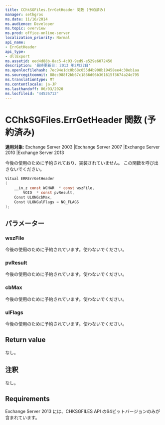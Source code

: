 ```yaml
---
title: CChkSGFiles.ErrGetHeader 関数 (予約済み)
manager: sethgros
ms.date: 11/16/2014
ms.audience: Developer
ms.topic: overview
ms.prod: office-online-server
localization_priority: Normal
api_name:
- ErrGetHeader
api_type:
- dllExport
ms.assetid: eed4d88b-8ac5-4c03-9ed9-e529e6072450
description: '最終更新日: 2013 年2月22日'
ms.openlocfilehash: 7ec94e1dc0b68c055d4b908b19458ee4c38eb1aa
ms.sourcegitcommit: 88ec988f2bb67c1866d06b361615f3674a24e795
ms.translationtype: MT
ms.contentlocale: ja-JP
ms.lasthandoff: 06/03/2020
ms.locfileid: "44526712"
---
```

# <a name="cchksgfileserrgetheader-function-reserved"></a>CChkSGFiles.ErrGetHeader 関数 (予約済み)

**適用対象:** Exchange Server 2003 |Exchange Server 2007 |Exchange Server 2010 |Exchange Server 2013
  
今後の使用のために予約されており、実装されていません。 この関数を呼び出さないでください。 
  
```cs
Vitual ERRErrGetHeader  
(
    __in_z const WCHAR  * const wszFile,
        VOID  * const pvResult,
    Const ULONGcbMax,
    Const ULONGulFlags = NO_FLAGS
);

```

## <a name="parameters"></a>パラメーター

### <a name="wszfile"></a>wszFile
  
今後の使用のために予約されています。使わないでください。
    
### <a name="pvresult"></a>pvResult
  
今後の使用のために予約されています。使わないでください。
    
### <a name="cbmax"></a>cbMax
  
今後の使用のために予約されています。使わないでください。
    
### <a name="ulflags"></a>ulFlags
  
今後の使用のために予約されています。使わないでください。
    
## <a name="return-value"></a>Return value

なし。
  
## <a name="remarks"></a>注釈

なし。
  
## <a name="requirements"></a>Requirements

Exchange Server 2013 には、CHKSGFILES API の64ビットバージョンのみが含まれています。
  

